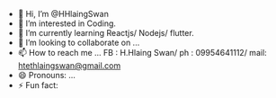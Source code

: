 - 👋 Hi, I’m @HHlaingSwan
- 👀 I’m interested in Coding.
- 🌱 I’m currently learning
   Reactjs/
   Nodejs/
   flutter.
- 💞️ I’m looking to collaborate on ...
- 📫 How to reach me ...
  FB  : H.Hlaing Swan/
  ph  : 09954641112/
  mail: htethlaingswan@gmail.com
- 😄 Pronouns: ...
- ⚡ Fun fact: 

<!---
HHlaingSwan/HHlaingSwan is a ✨ special ✨ repository because its `README.md` (this file) appears on your GitHub profile.
You can click the Preview link to take a look at your changes.
--->
